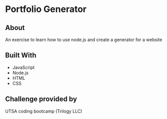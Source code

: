 # Portfolio Generator

## About
An exercise to learn how to use node.js and create a generator for a website

## Built With
* JavaScript
* Node.js
* HTML
* CSS

## Challenge provided by
UTSA coding bootcamp (Trilogy LLC)